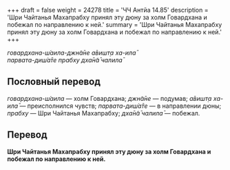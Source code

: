+++
draft = false
weight = 24278
title = 'ЧЧ Антйа 14.85'
description = 'Шри Чайтанья Махапрабху принял эту дюну за холм Говардхана и побежал по направлению к ней.'
summary = 'Шри Чайтанья Махапрабху принял эту дюну за холм Говардхана и побежал по направлению к ней.'
+++

_говардхана-ш́аила-джн̃а̄не а̄вишт̣а ха-ила̄  
парвата-диш́а̄те прабху дха̄н̃а̄ чалила̄_

## Пословный перевод

_говардхана_\-_ш́аила_ — холм Говардхана; _джн̃а̄не_ — подумав; _а̄вишт̣а_ _ха_\-_ила̄_ — преисполнился чувств; _парвата_\-_диш́а̄те_ — в направлении дюны; _прабху_ — Шри Чайтанья Махапрабху; _дха̄н̃а̄_ _чалила̄_ — побежал.

## Перевод

**Шри Чайтанья Махапрабху принял эту дюну за холм Говардхана и побежал по направлению к ней.**
